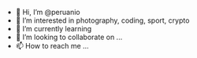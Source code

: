 - 👋 Hi, I’m @peruanio
- 👀 I’m interested in photography, coding, sport, crypto
- 🌱 I’m currently learning 
- 💞️ I’m looking to collaborate on ...
- 📫 How to reach me ...

<!---
peruanio/peruanio is a ✨ special ✨ repository because its `README.md` (this file) appears on your GitHub profile.
You can click the Preview link to take a look at your changes.
--->
